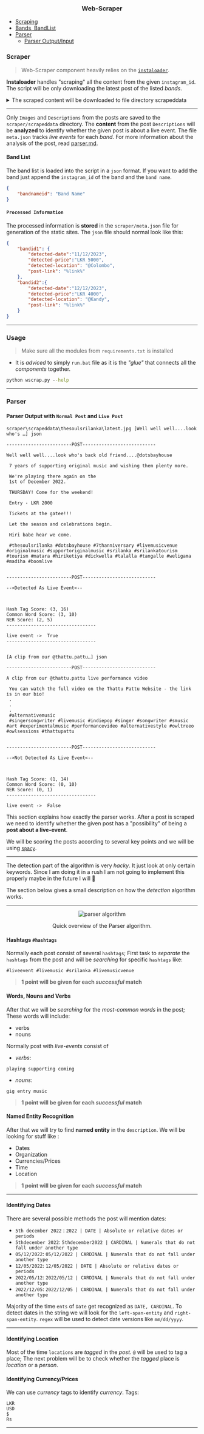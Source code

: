 <h3 align="center">Web-Scraper</h3>

- [Scraping](#scraper)
- [Bands, BandList](#band-list)
- [Parser](#parser)
    - [Parser Output/Input](#parser-output-with-normal-post-and-live-post)

### Scraper
> Web-Scraper component heavily relies on the [`instaloader`](https://github.com/instaloader/instaloader). 

**Instaloader** handles "scraping" all the content from the given `instagram_id`. The script will be only downloading the latest post of the listed *bands*.

<details>
<summary>
The scraped content will be downloaded to file directory scrapeddata
</summary>

```
scraper
|---scrapeddata
    |---owltreeo
    |---thesoulsrilanka
        |---2022-11-20_06-51-17_UTC.jpg // image of the post
        |---2022-11-20_06-51-17_UTC.json.xz 
        |---2022-11-20_06-51-17_UTC.txt //description of post
```
</details>

---

Only `Images` and `Descriptions` from the posts are saved to the `scraper/scrapeddata` directory. The **content** from the post `Descriptions` will be **analyzed** to identify whether the given post is about a live event. The file `meta.json` tracks *live events* for each *band*. For more information about the analysis of the post, read [parser.md](parser.md). 

#### Band List

The band list is loaded into the script in a `json` format. If you want to add the band just append the `instagram_id` of the band and the `band name`.

```json
{
    "bandnameid": "Band Name"
}
```
#### `Processed Information`

The processed information is **stored** in the `scraper/meta.json` file for generation of the static sites. The `json` file should normal look like this:

```json
{
    "bandid1": {
        "detected-date":"11/12/2023",
        "detected-price":"LKR 5000",
        "detected-location": "@Colombo",
        "post-link": "%link%"
    },
    "bandid2":{
        "detected-date":"12/12/2023",
        "detected-price":"LKR 4000",
        "detected-location": "@Kandy",
        "post-link": "%link%"
    }
}
```

---

### Usage

> Make sure all the modules from `requirements.txt` is installed

- It is *adviced* to simply `run.bat` file as it is the *"glue"* that connects all the *components* together.

```cmd
python wscrap.py --help 
```

---

### Parser

#### Parser Output with `Normal Post` and `Live Post`

```
scraper\scrapeddata\thesoulsrilanka\latest.jpg [Well well well....look who's …] json

------------------------POST---------------------------

Well well well....look who's back old friend....@dotsbayhouse

 7 years of supporting original music and wishing them plenty more.

 We're playing there again on the
 1st of December 2022.

 THURSDAY! Come for the weekend!

 Entry - LKR 2000

 Tickets at the gatee!!!

 Let the season and celebrations begin.

 Hiri babe hear we come.

 #thesoulsrilanka #dotsbayhouse #7thanniversary #livemusicvenue #originalmusic #supportoriginalmusic #srilanka #srilankatourism #tourism #matara #hiriketiya #dickwella #talalla #tangalle #weligama #madiha #boomlive


------------------------POST---------------------------

-->Detected As Live Event<--



Hash Tag Score: (3, 16)
Common Word Score: (3, 10)
NER Score: (2, 5)
---------------------------------

live event ->  True
---------------------------------


[A clip from our @thattu.pattu…] json

------------------------POST---------------------------

A clip from our @thattu.pattu live performance video

 You can watch the full video on the Thattu Pattu Website - the link is in our bio!
 .
 .
 .
 #alternativemusic
 #singersongwriter #livemusic #indiepop #singer #songwriter #smusic #art #experimentalmusic #performancevideo #alternativestyle #owltreeo #owlsessions #thattupattu


------------------------POST---------------------------

-->Not Detected As Live Event<--



Hash Tag Score: (1, 14)
Common Word Score: (0, 10)
NER Score: (0, 1)
---------------------------------

live event ->  False
```

This section explains how exactly the parser works. After a post is scraped we need to identify whether the given post has a "possibility" of being a **post about a live-event**. 

We will be scoring the posts according to several key points and we will be using [`spacy`](https://spacy.io/). 

---

The detection part of the algorithm is very *hacky*. It just look at only certain keywords. Since I am doing it in a rush I am not going to implement this properly maybe in the future I will :pray:

The section below gives a small description on how the *detection* algorithm works.

---

<p style="text-align: center" align="center">
  <img src="https://github.com/opensrilanka/livesl/blob/main/scraper/.images/parserflow.png" alt="parser algorithm">
  <p align="center">
	Quick overview of the Parser algorithm.
  </p>
</p>

#### Hashtags `#hashtags`

Normally each post consist of several `hashtags`; First task to *separate* the `hashtags` from the post and will be *searching* for specific `hashtags` like:

```
#liveevent #livemusic #srilanka #livemusicvenue
```

> **1 point will be given for each *successful* match**

#### Words, Nouns and Verbs

After that we will be *searching* for the *most-common words* in the post; These words will include:
- verbs
- nouns

Normally post with *live-events* consist of 

- *verbs*: 
```
playing supporting coming
```

- *nouns*:
```
gig entry music
```

> **1 point will be given for each *successful* match**

#### Named Entity Recognition

After that we will try to find **named entity** in the `description`. We will be looking for stuff like :

- Dates
- Organization
- Currencies/Prices
- Time
- Location

> **1 point will be given for each *successful* match**

---

#### Identifying Dates

There are several possible methods the post will mention dates:

- `5th december 2022` : `2022 | DATE | Absolute or relative dates or periods`
- `5thdecember 2022`: `5thdecember2022 | CARDINAL | Numerals that do not fall under another type`
- `05/12/2022`: `05/12/2022 | CARDINAL | Numerals that do not fall under another type`
- `12/05/2022`: `12/05/2022 | DATE | Absolute or relative dates or periods`
- `2022/05/12`: `2022/05/12 | CARDINAL | Numerals that do not fall under another type`
- `2022/12/05`: `2022/12/05 | CARDINAL | Numerals that do not fall under another type`

Majority of the time `ents` of `Date` get recognized as `DATE, CARDINAL`. To detect dates in the string we will look for the `left-span-entity` and `right-span-entity`. `regex` will be used to detect date versions like `mm/dd/yyyy`. 

---

#### Identifying Location

Most of the time `locations` are *tagged* in the *post*. `@` will be used to tag a place; The next problem will be to check whether the *tagged* place is *location* or a *person*. 


#### Identifying Currency/Prices

We can use *currency* tags to identify *currency*. Tags:

```
LKR
USD
$
Rs
```
---